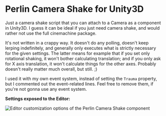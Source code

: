 # Perlin Camera Shake for Unity3D
Just a camera shake script that you can attach to a Camera as a component in Unity3D. I guess it can be ideal if you just need camera shake, and would rather not use the full cinemachine package.

It's not written in a crappy way. It doesn't do any polling, doesn't keep lerping indefinitely, and generally only executes what is strictly necessary for the given settings. The latter means for example that if you set only rotational shaking, it won't bother calculating translation; and if you only ask for X axis translation, it won't calculate things for the other axes. Probably doesn't really matter much overall, but still. ;)

I used it with my own event system, instead of setting the `Trauma` property, but I commented out the event-related lines. Feel free to remove them, if you're not gonna use any event system.

**Settings exposed to the Editor:**

![Editor customization options of the Perlin Camera Shake component](https://github.com/baratgabor/PerlinCameraShake/blob/master/PerlinCameraShake_editor.png)
